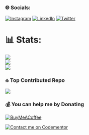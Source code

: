 ### 🌐 Socials:
[![Instagram](https://img.shields.io/badge/Instagram-%23E4405F.svg?logo=Instagram&logoColor=white)](https://instagram.com/_danielshow_) [![LinkedIn](https://img.shields.io/badge/LinkedIn-%230077B5.svg?logo=linkedin&logoColor=white)](https://linkedin.com/in/shotonwa-daniel-aa8190125) [![Twitter](https://img.shields.io/badge/Twitter-%231DA1F2.svg?logo=Twitter&logoColor=white)](https://twitter.com/d_showWorld) 

# 📊 Stats:
![](https://github-readme-stats.vercel.app/api?username=danielshow&theme=dracula&hide_border=false&include_all_commits=true&count_private=false)<br/>
![](https://github-readme-streak-stats.herokuapp.com/?user=danielshow&theme=dracula&hide_border=false)<br/>
![](https://github-readme-stats.vercel.app/api/top-langs/?username=danielshow&theme=dracula&hide_border=false&include_all_commits=true&count_private=false&layout=compact)

### 🔝 Top Contributed Repo
![](https://github-contributor-stats.vercel.app/api?username=danielshow&limit=5&theme=dracula&combine_all_yearly_contributions=true)

### 💰 You can help me by Donating
  [![BuyMeACoffee](https://img.shields.io/badge/Buy%20Me%20a%20Coffee-ffdd00?style=for-the-badge&logo=buy-me-a-coffee&logoColor=black)](https://buymeacoffee.com/danielshow) 

[![Contact me on Codementor](https://www.codementor.io/m-badges/danielshotonwa53/im-a-cm-b.svg)](https://www.codementor.io/@danielshotonwa53?refer=badge)


